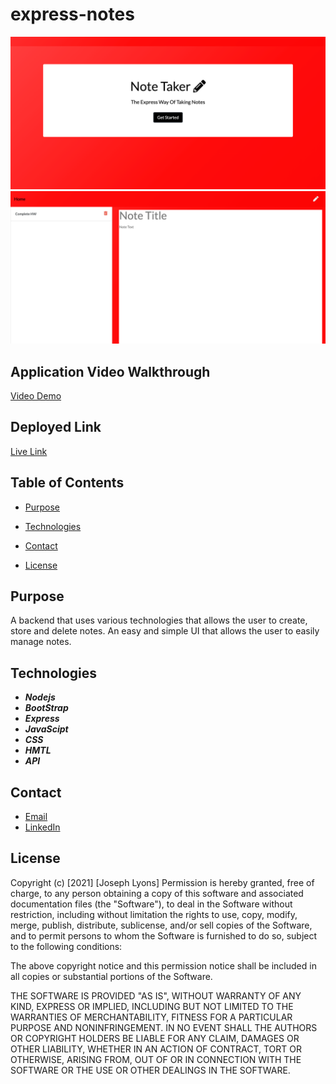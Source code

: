 # express-notes

![image of app](./public/assets/appImgs/notetakermainpng.png)
![image of app](./public/assets/appImgs/notenote.png)

## Application Video Walkthrough

[Video Demo](https://drive.google.com/file/d/1vzpXXboyhXkbzNQDXyvnD_vBApalJ9j2/view?usp=sharing)

## Deployed Link

[Live Link](http://morning-cove-82071.herokuapp.com/)

## Table of Contents

* [Purpose](#Purpose)

* [Technologies](#Technologies)

* [Contact](#Contact)

* [License](#License)

## Purpose

A backend that uses various technologies that allows the user to create, store and delete notes. An easy and simple UI that allows the user to easily manage notes.



## Technologies

* ***Nodejs***
* ***BootStrap*** 
* ***Express*** 
* ***JavaScipt***
* ***CSS***
* ***HMTL***
* ***API***

## Contact

* [Email](mailto:josephjlyons90@gmail.com)
* [LinkedIn](www.linkedin.com/in/joseph-lyons-0a2630200/)

## License

Copyright (c) [2021] [Joseph Lyons]
Permission is hereby granted, free of charge, to any person obtaining a copy of this software and associated documentation files (the "Software"), to deal in the Software without restriction, including without limitation the rights to use, copy, modify, merge, publish, distribute, sublicense, and/or sell copies of the Software, and to permit persons to whom the Software is furnished to do so, subject to the following conditions:

The above copyright notice and this permission notice shall be included in all copies or substantial portions of the Software.

THE SOFTWARE IS PROVIDED "AS IS", WITHOUT WARRANTY OF ANY KIND, EXPRESS OR IMPLIED, INCLUDING BUT NOT LIMITED TO THE WARRANTIES OF MERCHANTABILITY, FITNESS FOR A PARTICULAR PURPOSE AND NONINFRINGEMENT. IN NO EVENT SHALL THE AUTHORS OR COPYRIGHT HOLDERS BE LIABLE FOR ANY CLAIM, DAMAGES OR OTHER LIABILITY, WHETHER IN AN ACTION OF CONTRACT, TORT OR OTHERWISE, ARISING FROM, OUT OF OR IN CONNECTION WITH THE SOFTWARE OR THE USE OR OTHER DEALINGS IN THE SOFTWARE.
